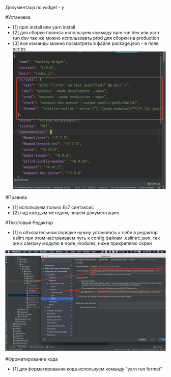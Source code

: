 Документаця по widget - у 

#Установка 
- [1] npm install или yarn install
- [2] для сборки проекта используем коммаду npm run dev или yarn run dev так же можно использовать prod для сборки на production
- [3] все команды можно посмотреть в файле package.json - е поле scrips
![](assets/github/example2.png)

#Правила

- [1] используем только Es7 синтаксис
- [2] над каждым методом, пишем документацию 

#Текстовый Редактор

- [1] в объязательном порядке нужну установить к себе в редактор eslint 
при этом настраиваем путь к config  файлам .eslintrc.json, так же к самому модулю в node_modules,
ниже прикрепляю скрин

![](assets/github/example1.png)

#Фроматирование кода

- [1] для форматирования кода используем команду
  "yarn run format"
